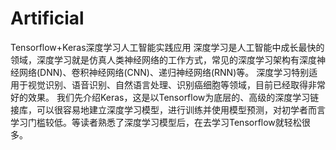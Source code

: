 # Artificial
Tensorflow+Keras深度学习人工智能实践应用
深度学习是人工智能中成长最快的领域，深度学习就是仿真人类神经网络的工作方式，常见的深度学习架构有深度神经网络(DNN)、卷积神经网络(CNN)、递归神经网络(RNN)等。
深度学习特别适用于视觉识别、语音识别、自然语言处理、识别癌细胞等领域，目前已经取得非常好的效果。
我们先介绍Keras，这是以Tensorflow为底层的、高级的深度学习链接库，可以很容易地建立深度学习模型，进行训练并使用模型预测，对初学者而言学习门槛较低。等读者熟悉了深度学习模型后，在去学习Tensorflow就轻松很多。
